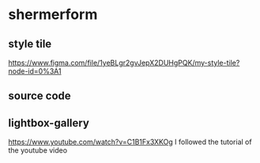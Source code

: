 # shermerform

## style tile
https://www.figma.com/file/1yeBLgr2gvJepX2DUHgPQK/my-style-tile?node-id=0%3A1

## source code
## lightbox-gallery 
https://www.youtube.com/watch?v=C1B1Fx3XKOg
I followed the tutorial of the youtube video